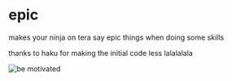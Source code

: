 # epic
makes your ninja on tera say epic things when doing some skills

thanks to haku for making the initial code less lalalalala

![<sub>be motivated</sub>](https://i.imgur.com/hFYztwT.png)
